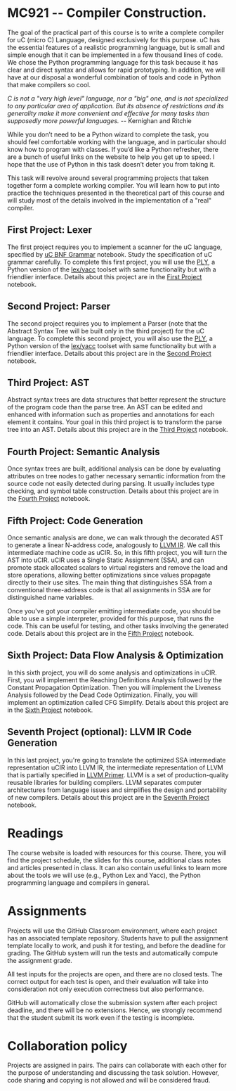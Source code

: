 # MC921 -- Compiler Construction.

The goal of the practical part of this course is to write a complete compiler
for uC (micro C) Language, designed exclusively for this purpose. uC has the
essential features of a realistic programming language, but is small and simple
enough that it can be implemented in a few thousand lines of code. We chose the
Python programming language for this task because it has clear and direct syntax
and allows for rapid prototyping. In addition, we will have at our disposal a
wonderful combination of tools and code in Python that make compilers so cool.

*C is not a "very high level" language, nor a "big" one, and is not specialized
to any particular area of application. But its absence of restrictions and its
generality make it more convenient and effective for many tasks than supposedly
more powerful languages.*
-- Kernighan and Ritchie

While you don’t need to be a Python wizard to complete the task, you should feel
comfortable working with the language, and in particular should know how to
program with classes. If you’d like a Python refresher, there are a bunch of
useful links on the website to help you get up to speed.  I hope that the use of
Python in this task doesn’t deter you from taking it.

This task will revolve around several programming projects that taken together
form a complete working compiler. You will learn how to put into practice the
techniques presented in the theoretical part of this course and will study most
of the details involved in the implementation of a "real" compiler.

## First Project: Lexer

The first project requires you to implement a scanner for the uC language,
specified by [uC BNF Grammar][uC] notebook. Study the specification of uC
grammar carefully. To complete this first project, you will use the [PLY][PLY],
a Python version of the [lex/yacc][lex/yacc] toolset with same functionality but
with a friendlier interface. Details about this project are in the
[First Project][P1] notebook.

## Second Project: Parser

The second project requires you to implement a Parser (note that the Abstract
Syntax Tree will be built only in the third project) for the uC language. To
complete this second project, you will also use the [PLY][PLY], a Python version
of the [lex/yacc][lex/yacc] toolset with same functionality but with a
friendlier interface. Details about this project are in the [Second Project][P2]
notebook.

## Third Project: AST

Abstract syntax trees are data structures that better represent the structure of
the program code than the parse tree. An AST can be edited and enhanced with
information such as properties and annotations for each element it contains.
Your goal in this third project is to transform the parse tree into an AST.
Details about this project are in the [Third Project][P3] notebook.

## Fourth Project: Semantic Analysis

Once syntax trees are built, additional analysis can be done by evaluating
attributes on tree nodes to gather necessary semantic information from the
source code not easily detected during parsing. It usually includes type
checking, and symbol table construction. Details about this project are in the
[Fourth Project][P4] notebook.

## Fifth Project: Code Generation

Once semantic analysis are done, we can walk through the decorated AST to
generate a linear N-address code, analogously to [LLVM IR][IR]. We call this
intermediate machine code as uCIR. So, in this fifth project, you will turn the
AST into uCIR. uCIR uses a Single Static Assignment (SSA), and can promote stack
allocated scalars to virtual registers and remove the load and store operations,
allowing better optimizations since values propagate directly to their use
sites.  The main thing that distinguishes SSA from a conventional three-address
code is that all assignments in SSA are for distinguished name variables.

Once you've got your compiler emitting intermediate code, you should be able to
use a simple interpreter, provided for this purpose, that runs the code. This
can be useful for testing, and other tasks involving the generated code. Details
about this project are in the [Fifth Project][P5] notebook.

## Sixth Project: Data Flow Analysis & Optimization

In this sixth project, you will do some analysis and optimizations in uCIR.
First, you will implement the Reaching Definitions Analysis followed by the
Constant Propagation Optimization. Then you will implement the Liveness Analysis
followed by the Dead Code Optimization. Finally, you will implement an
optimization called CFG Simplify. Details about this project are in the
[Sixth Project][P6] notebook.

## Seventh Project (optional): LLVM IR Code Generation

In this last project, you're going to translate the optimized SSA intermediate
representation uCIR into LLVM IR, the intermediate representation of LLVM that
is partially specified in [LLVM Primer](./doc/llvm_primer.ipynb). LLVM is a set
of production-quality reusable libraries for building compilers. LLVM separates
computer architectures from language issues and simplifies the design and
portability of new compilers. Details about this project are in the
[Seventh Project](./P7-LLVM-IR.ipynb) notebook.

# Readings

The course website is loaded with resources for this course. There, you will
find the project schedule, the slides for this course, additional class notes
and articles presented in class. It can also contain useful links to learn more
about the tools we will use (e.g., Python Lex and Yacc), the Python programming
language and compilers in general.

# Assignments

Projects  will use the GitHub Classroom environment, where each project has an
associated template repository. Students have to pull the assignment template
locally to work, and push it for testing, and before the deadline for grading.
The GitHub system will run the tests and automatically compute the assignment
grade.

All test inputs for the projects  are open, and there are no closed tests. The
correct output for each test is open, and their evaluation will take into
consideration not only execution correctness but also performance.

GitHub will automatically close the submission system after each project
deadline, and there will be no extensions. Hence, we strongly recommend that the
student submit its work even if the testing is incomplete.

# Collaboration policy

Projects are assigned in pairs. The pairs can collaborate with each other for
the purpose of understanding and discussing the task solution. However, code
sharing and copying is not allowed and will be considered fraud.


[P1]: ./P1-Lexer.ipynb
[P2]: ./P2-Parser.ipynb
[P3]: ./P3-AST.ipynb
[P4]: ./P4-Semantic.ipynb
[P5]: ./P5-CodeGeneration.ipynb
[P6]: ./P6-Dataflow.ipynb
[uC]: ./doc/uC_Grammar.ipynb
[PLY]: http://www.dabeaz.com/ply/
[lex/yacc]: http://dinosaur.compilertools.net/
[IR]: https://llvm.org/docs/index.html
